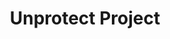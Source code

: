 ---
title: Unprotect Project
description: Search Evasion Techniques.
url: https://unprotect.it/
image:
    # url: '/assets/images/cafe.png'
    # alt: 'Cafe'
tags: ['malware', 'technique']
pubDate: 2023-11-27
draft: false
---